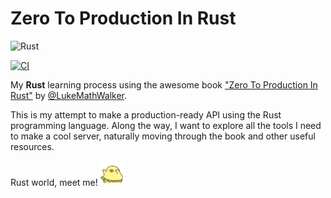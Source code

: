# Zero To Production In Rust

![Rust](https://upload.wikimedia.org/wikipedia/commons/thumb/2/20/Rustacean-orig-noshadow.svg/220px-Rustacean-orig-noshadow.svg.png)

[![CI](https://github.com/exsesx/zero2prod/actions/workflows/general.yml/badge.svg)](https://github.com/exsesx/zero2prod/actions/workflows/general.yml)

My **Rust** learning process using the awesome
book ["Zero To Production In Rust"](https://github.com/LukeMathWalker/zero-to-production)
by [@LukeMathWalker](https://github.com/LukeMathWalker).

This is my attempt to make a production-ready API using the Rust programming language. Along the way, I want to explore
all the tools I need to make a cool server, naturally moving through the book and other useful resources.

Rust world, meet me! <img src="./static/excited.gif" width="40" height="40" />